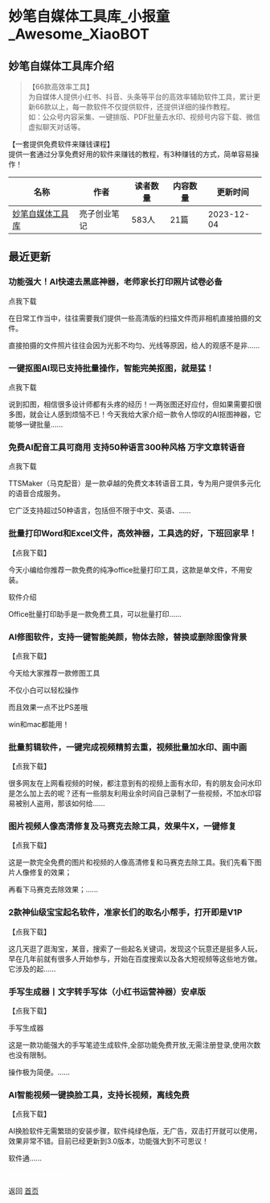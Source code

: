# 妙笔自媒体工具库_小报童_Awesome_XiaoBOT

## 妙笔自媒体工具库介绍
> 【66款高效率工具】    
为自媒体人提供小红书、抖音、头条等平台的高效率辅助软件工具，累计更新66款以上，每一款软件不仅提供软件，还提供详细的操作教程。    
如：公众号内容采集、一键排版、PDF批量去水印、视频号内容下载、微信虚拟聊天对话等。    
    
【一套提供免费软件来赚钱课程】    
提供一套通过分享免费好用的软件来赚钱的教程，有3种赚钱的方式，简单容易操作！  
  


|名称|作者|读者数量|内容数量|更新时间|
|---|---|---|---|---|
|[妙笔自媒体工具库](https://xiaobot.net/p/pan5340857?refer=0b133df9-27dc-423b-8101-639049001c13)|亮子创业笔记|583人|21篇|2023-12-04|

## 最近更新
### 功能强大！AI快速去黑底神器，老师家长打印照片试卷必备

点我下载

在日常工作当中，往往需要我们提供一些高清版的扫描文件而非相机直接拍摄的文件。

直接拍摄的文件照片往往会因为光影不均匀、光线等原因，给人的观感不是非......

### 一键抠图AI现已支持批量操作，智能完美抠图，就是猛！

点我下载

说到扣图，相信很多设计师都有头疼的经历！一两张图还好应付，但如果需要扣很多图，就会让人感到烦恼不已！今天我给大家介绍一款令人惊叹的AI抠图神器，它能够一键批量......

### 免费AI配音工具可商用 支持50种语言300种风格 万字文章转语音

点我下载

TTSMaker（马克配音）是一款卓越的免费文本转语音工具，专为用户提供多元化的语音合成服务。

它广泛支持超过50种语言，包括但不限于中文、英语、......

### 批量打印Word和Excel文件，高效神器，工具选的好，下班回家早！

【点我下载】

今天小编给你推荐一款免费的纯净office批量打印工具，这款是单文件，不用安装。

软件介绍

Office批量打印助手是一款免费工具，可以批量打印......

### AI修图软件，支持一键智能美颜，物体去除，替换或删除图像背景

【点我下载】

今天给大家推荐一款修图工具

不仅小白可以轻松操作

而且效果一点不比PS差哦

win和mac都能用！

### 批量剪辑软件，一键完成视频精剪去重，视频批量加水印、画中画

【点我下载】

很多网友在上网看视频的时候，都注意到有的视频上面有水印，有的朋友会问水印是怎么加上去的呢？还有一些朋友利用业余时间自己录制了一些视频，不加水印容易被别人盗用，那该如何给......

### 图片视频人像高清修复及马赛克去除工具，效果牛X，一键修复

【点我下载】

这是一款完全免费的图片和视频的人像高清修复和马赛克去除工具。我们先看下图片人像修复的效果；

再看下马赛克去除效果；......

### 2款神仙级宝宝起名软件，准家长们的取名小帮手，打开即是V1P

【点我下载】

这几天逛了逛淘宝，某音，搜索了一些起名关键词，发现这个玩意还是挺多人玩，早在几年前就有很多人开始参与，开始在百度搜索以及各大短视频等这些地方做。它涉及的起......

### 手写生成器丨文字转手写体（小红书运营神器）安卓版

【点我下载】

手写生成器

这是一款功能强大的手写笔迹生成软件,全部功能免费开放,无需注册登录,使用次数也没有限制。

操作极为简便。......

### AI智能视频一键换脸工具，支持长视频，离线免费

【点我下载】

AI换脸软件无需繁琐的安装步骤，软件纯绿色版，无广告，双击打开就可以使用，效果非常不错。目前已经更新到3.0版本，功能强大到不可思议！

软件通......


<a href="https://github.com/Reno9527/awesome-xiaobot" style="color: white; text-decoration: none;">awesome-xiaobot</a>

返回 [首页](../README.md)
